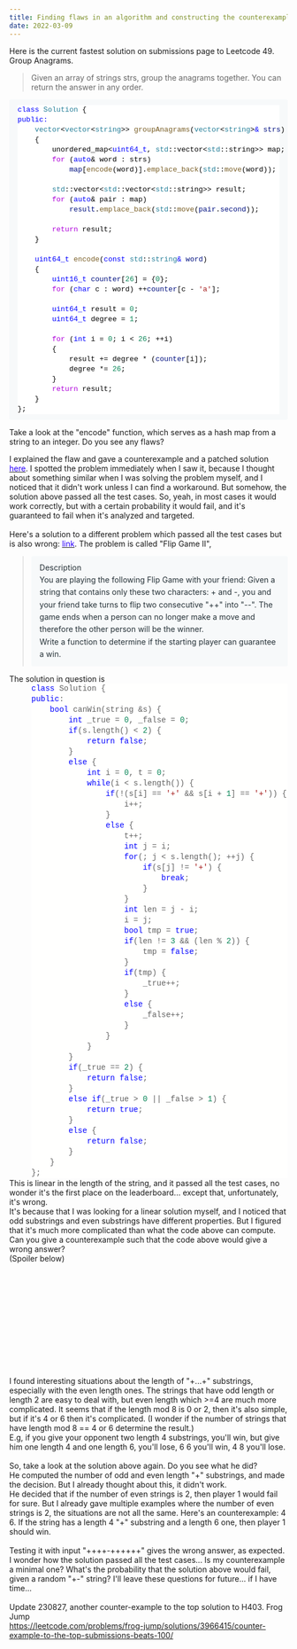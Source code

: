 ```yaml
---
title: Finding flaws in an algorithm and constructing the counterexamples
date: 2022-03-09
---
```

<script src="/Yi-blog/js/scripts.js"></script>
<link rel="stylesheet" href="/Yi-blog/css/styles.css">
<p>Here is the current fastest solution on submissions page to Leetcode&nbsp;49. Group Anagrams.</p><p></p><blockquote><span style="color: #666666;">Given an array of strings strs, group the anagrams together. You can return the answer in any order.</span></blockquote><p></p><pre style="background: rgb(247, 249, 250); border-radius: 3px; box-sizing: border-box; color: #263238; font-family: SFMono-Regular, Consolas, &quot;Liberation Mono&quot;, Menlo, Courier, monospace; font-size: 13px; line-height: 1.6; margin-bottom: 1em; margin-top: 0px; overflow: auto; padding: 10px 15px;"><div style="color: #d4d4d4; font-family: Consolas, &quot;Courier New&quot;, monospace; line-height: 18px;"><div style="background-color: white; color: black; line-height: 18px;"><div><span style="color: blue;">class</span> <span style="color: #267f99;">Solution</span> {</div><div><span style="color: blue;">public:</span></div><div>&nbsp; &nbsp; <span style="color: #267f99;">vector</span>&lt;<span style="color: #267f99;">vector</span>&lt;<span style="color: #267f99;">string</span>&gt;&gt; <span style="color: #795e26;">groupAnagrams</span>(<span style="color: #267f99;">vector</span>&lt;<span style="color: #267f99;">string</span>&gt;<span style="color: blue;">&amp;</span> <span style="color: #001080;">strs</span>)</div><div>&nbsp; &nbsp; {</div><div>&nbsp; &nbsp; &nbsp; &nbsp; unordered_map&lt;<span style="color: blue;">uint64_t</span>, <span style="color: #267f99;">std</span>::vector&lt;<span style="color: #267f99;">std</span>::string&gt;&gt; map;</div><div>&nbsp; &nbsp; &nbsp; &nbsp; <span style="color: #af00db;">for</span> (<span style="color: blue;">auto</span>&amp; word : strs)</div><div>&nbsp; &nbsp; &nbsp; &nbsp; &nbsp; &nbsp; <span style="color: #001080;">map</span>[<span style="color: #795e26;">encode</span>(word)].<span style="color: #795e26;">emplace_back</span>(<span style="color: #267f99;">std</span>::<span style="color: #795e26;">move</span>(word));</div><div>&nbsp; &nbsp; &nbsp; &nbsp; </div><div>&nbsp; &nbsp; &nbsp; &nbsp; <span style="color: #267f99;">std</span>::vector&lt;<span style="color: #267f99;">std</span>::vector&lt;<span style="color: #267f99;">std</span>::string&gt;&gt; result;</div><div>&nbsp; &nbsp; &nbsp; &nbsp; <span style="color: #af00db;">for</span> (<span style="color: blue;">auto</span>&amp; pair : map)</div><div>&nbsp; &nbsp; &nbsp; &nbsp; &nbsp; &nbsp; <span style="color: #001080;">result</span>.<span style="color: #795e26;">emplace_back</span>(<span style="color: #267f99;">std</span>::<span style="color: #795e26;">move</span>(<span style="color: #001080;">pair</span>.<span style="color: #001080;">second</span>));</div><div>&nbsp; &nbsp; &nbsp; &nbsp; &nbsp; &nbsp; </div><div>&nbsp; &nbsp; &nbsp; &nbsp; <span style="color: #af00db;">return</span> result;</div><div>&nbsp; &nbsp; }</div><br /><div>&nbsp; &nbsp; <span style="color: blue;">uint64_t</span> <span style="color: #795e26;">encode</span>(<span style="color: blue;">const</span> <span style="color: #267f99;">std</span>::<span style="color: #267f99;">string</span><span style="color: blue;">&amp;</span> <span style="color: #001080;">word</span>)</div><div>&nbsp; &nbsp; {</div><div>&nbsp; &nbsp; &nbsp; &nbsp; <span style="color: blue;">uint16_t</span> <span style="color: #001080;">counter</span>[<span style="color: #098658;">26</span>] = {<span style="color: #098658;">0</span>};</div><div>&nbsp; &nbsp; &nbsp; &nbsp; <span style="color: #af00db;">for</span> (<span style="color: blue;">char</span> c : word) ++<span style="color: #001080;">counter</span>[c - <span style="color: #a31515;">'a'</span>];</div><div>&nbsp; &nbsp; &nbsp; &nbsp; </div><div>&nbsp; &nbsp; &nbsp; &nbsp; <span style="color: blue;">uint64_t</span> result = <span style="color: #098658;">0</span>;</div><div>&nbsp; &nbsp; &nbsp; &nbsp; <span style="color: blue;">uint64_t</span> degree = <span style="color: #098658;">1</span>;</div><div>&nbsp; &nbsp; &nbsp; &nbsp; </div><div>&nbsp; &nbsp; &nbsp; &nbsp; <span style="color: #af00db;">for</span> (<span style="color: blue;">int</span> i = <span style="color: #098658;">0</span>; i &lt; <span style="color: #098658;">26</span>; ++i)</div><div>&nbsp; &nbsp; &nbsp; &nbsp; {</div><div>&nbsp; &nbsp; &nbsp; &nbsp; &nbsp; &nbsp; result += degree * (<span style="color: #001080;">counter</span>[i]);</div><div>&nbsp; &nbsp; &nbsp; &nbsp; &nbsp; &nbsp; degree *= <span style="color: #098658;">26</span>;</div><div>&nbsp; &nbsp; &nbsp; &nbsp; }</div><div>&nbsp; &nbsp; &nbsp; &nbsp; <span style="color: #af00db;">return</span> result;</div><div>&nbsp; &nbsp; }</div><div>};</div></div></div></pre><p>Take a look at the "encode" function, which serves as a hash map from a string to an integer. Do you see any flaws?</p>I explained the flaw and gave a counterexample and a patched solution <a href="https://leetcode.com/problems/group-anagrams/discuss/1725661/C%2B%2B%3A-Implementing-a-Hash-table"><span style="color: #2b00fe;">here</span></a>. I spotted the problem immediately when I saw it, because I thought about something similar when I was solving the problem myself, and I noticed that it didn't work unless I can find a workaround. But somehow, the solution above passed all the test cases. So, yeah, in most cases it would work correctly, but with a certain probability it would fail, and it's guaranteed to fail when it's analyzed and targeted.
<div><br /></div>
<div>Here's a solution to a different problem which passed all the test cases but is also wrong: <a href="https://www.lintcode.com/submission/28226872/"><span style="color: #2b00fe;">link</span></a>. The problem is called "Flip Game II",<blockquote><div style="background: rgb(247, 249, 250); border-radius: 3px; box-sizing: border-box; line-height: 1.6; margin-bottom: 1em; margin-top: 0px; overflow: auto; padding: 10px 15px; text-align: left;"><span face="SFMono-Regular, Consolas, Liberation Mono, Menlo, Courier, monospace" style="color: #263238;"><span>Description<br /></span></span><span face="SFMono-Regular, Consolas, Liberation Mono, Menlo, Courier, monospace" style="color: #263238;"><span>You are playing the following Flip Game with your friend: Given a string that contains only these two characters: + and -, you and your friend take turns to flip two consecutive "++" into "--". The game ends when a person can no longer make a move and therefore the other person will be the winner.<br /></span></span><span face="SFMono-Regular, Consolas, Liberation Mono, Menlo, Courier, monospace" style="color: #263238;"><span>Write a function to determine if the starting player can guarantee a win.</span></span></div></blockquote>The solution in question is</div><blockquote style="border: none; margin: 0px 0px 0px 40px; padding: 0px; text-align: left;"><div><div style="background-color: #fffffe; font-family: Consolas, &quot;Courier New&quot;, monospace; font-size: 14px; line-height: 19px; white-space: pre;"><div><span style="color: blue;">class</span> Solution {</div></div></div><div><div style="background-color: #fffffe; font-family: Consolas, &quot;Courier New&quot;, monospace; font-size: 14px; line-height: 19px; white-space: pre;"><div><span style="color: blue;">public</span>:</div></div></div><div><div style="background-color: #fffffe; font-family: Consolas, &quot;Courier New&quot;, monospace; font-size: 14px; line-height: 19px; white-space: pre;"><div>&nbsp; &nbsp; <span style="color: blue;">bool</span> canWin(string &amp;s) {</div></div></div><div><div style="background-color: #fffffe; font-family: Consolas, &quot;Courier New&quot;, monospace; font-size: 14px; line-height: 19px; white-space: pre;"><div>&nbsp; &nbsp; &nbsp; &nbsp; <span style="color: blue;">int</span> _true = <span style="color: #098658;">0</span>, _false = <span style="color: #098658;">0</span>;</div></div></div><div><div style="background-color: #fffffe; font-family: Consolas, &quot;Courier New&quot;, monospace; font-size: 14px; line-height: 19px; white-space: pre;"><div>&nbsp; &nbsp; &nbsp; &nbsp; <span style="color: blue;">if</span>(s.length() &lt; <span style="color: #098658;">2</span>) {</div></div></div><div><div style="background-color: #fffffe; font-family: Consolas, &quot;Courier New&quot;, monospace; font-size: 14px; line-height: 19px; white-space: pre;"><div>&nbsp; &nbsp; &nbsp; &nbsp; &nbsp; &nbsp; <span style="color: blue;">return</span> <span style="color: blue;">false</span>;</div></div></div><div><div style="background-color: #fffffe; font-family: Consolas, &quot;Courier New&quot;, monospace; font-size: 14px; line-height: 19px; white-space: pre;"><div>&nbsp; &nbsp; &nbsp; &nbsp; }</div></div></div><div><div style="background-color: #fffffe; font-family: Consolas, &quot;Courier New&quot;, monospace; font-size: 14px; line-height: 19px; white-space: pre;"><div>&nbsp; &nbsp; &nbsp; &nbsp; <span style="color: blue;">else</span> {</div></div></div><div><div style="background-color: #fffffe; font-family: Consolas, &quot;Courier New&quot;, monospace; font-size: 14px; line-height: 19px; white-space: pre;"><div>&nbsp; &nbsp; &nbsp; &nbsp; &nbsp; &nbsp; <span style="color: blue;">int</span> i = <span style="color: #098658;">0</span>, t = <span style="color: #098658;">0</span>;</div></div></div><div><div style="background-color: #fffffe; font-family: Consolas, &quot;Courier New&quot;, monospace; font-size: 14px; line-height: 19px; white-space: pre;"><div>&nbsp; &nbsp; &nbsp; &nbsp; &nbsp; &nbsp; <span style="color: blue;">while</span>(i &lt; s.length()) {</div></div></div><div><div style="background-color: #fffffe; font-family: Consolas, &quot;Courier New&quot;, monospace; font-size: 14px; line-height: 19px; white-space: pre;"><div>&nbsp; &nbsp; &nbsp; &nbsp; &nbsp; &nbsp; &nbsp; &nbsp; <span style="color: blue;">if</span>(!(s[i] == <span style="color: #a31515;">'+'</span> &amp;&amp; s[i + <span style="color: #098658;">1</span>] == <span style="color: #a31515;">'+'</span>)) {</div></div></div><div><div style="background-color: #fffffe; font-family: Consolas, &quot;Courier New&quot;, monospace; font-size: 14px; line-height: 19px; white-space: pre;"><div>&nbsp; &nbsp; &nbsp; &nbsp; &nbsp; &nbsp; &nbsp; &nbsp; &nbsp; &nbsp; i++;</div></div></div><div><div style="background-color: #fffffe; font-family: Consolas, &quot;Courier New&quot;, monospace; font-size: 14px; line-height: 19px; white-space: pre;"><div>&nbsp; &nbsp; &nbsp; &nbsp; &nbsp; &nbsp; &nbsp; &nbsp; }</div></div></div><div><div style="background-color: #fffffe; font-family: Consolas, &quot;Courier New&quot;, monospace; font-size: 14px; line-height: 19px; white-space: pre;"><div>&nbsp; &nbsp; &nbsp; &nbsp; &nbsp; &nbsp; &nbsp; &nbsp; <span style="color: blue;">else</span> {</div></div></div><div><div style="background-color: #fffffe; font-family: Consolas, &quot;Courier New&quot;, monospace; font-size: 14px; line-height: 19px; white-space: pre;"><div>&nbsp; &nbsp; &nbsp; &nbsp; &nbsp; &nbsp; &nbsp; &nbsp; &nbsp; &nbsp; t++;</div></div></div><div><div style="background-color: #fffffe; font-family: Consolas, &quot;Courier New&quot;, monospace; font-size: 14px; line-height: 19px; white-space: pre;"><div>&nbsp; &nbsp; &nbsp; &nbsp; &nbsp; &nbsp; &nbsp; &nbsp; &nbsp; &nbsp; <span style="color: blue;">int</span> j = i;</div></div></div><div><div style="background-color: #fffffe; font-family: Consolas, &quot;Courier New&quot;, monospace; font-size: 14px; line-height: 19px; white-space: pre;"><div>&nbsp; &nbsp; &nbsp; &nbsp; &nbsp; &nbsp; &nbsp; &nbsp; &nbsp; &nbsp; <span style="color: blue;">for</span>(; j &lt; s.length(); ++j) {</div></div></div><div><div style="background-color: #fffffe; font-family: Consolas, &quot;Courier New&quot;, monospace; font-size: 14px; line-height: 19px; white-space: pre;"><div>&nbsp; &nbsp; &nbsp; &nbsp; &nbsp; &nbsp; &nbsp; &nbsp; &nbsp; &nbsp; &nbsp; &nbsp; <span style="color: blue;">if</span>(s[j] != <span style="color: #a31515;">'+'</span>) {</div></div></div><div><div style="background-color: #fffffe; font-family: Consolas, &quot;Courier New&quot;, monospace; font-size: 14px; line-height: 19px; white-space: pre;"><div>&nbsp; &nbsp; &nbsp; &nbsp; &nbsp; &nbsp; &nbsp; &nbsp; &nbsp; &nbsp; &nbsp; &nbsp; &nbsp; &nbsp; <span style="color: blue;">break</span>;</div></div></div><div><div style="background-color: #fffffe; font-family: Consolas, &quot;Courier New&quot;, monospace; font-size: 14px; line-height: 19px; white-space: pre;"><div>&nbsp; &nbsp; &nbsp; &nbsp; &nbsp; &nbsp; &nbsp; &nbsp; &nbsp; &nbsp; &nbsp; &nbsp; }</div></div></div><div><div style="background-color: #fffffe; font-family: Consolas, &quot;Courier New&quot;, monospace; font-size: 14px; line-height: 19px; white-space: pre;"><div>&nbsp; &nbsp; &nbsp; &nbsp; &nbsp; &nbsp; &nbsp; &nbsp; &nbsp; &nbsp; }</div></div></div><div><div style="background-color: #fffffe; font-family: Consolas, &quot;Courier New&quot;, monospace; font-size: 14px; line-height: 19px; white-space: pre;"><div>&nbsp; &nbsp; &nbsp; &nbsp; &nbsp; &nbsp; &nbsp; &nbsp; &nbsp; &nbsp; <span style="color: blue;">int</span> len = j - i;</div></div></div><div><div style="background-color: #fffffe; font-family: Consolas, &quot;Courier New&quot;, monospace; font-size: 14px; line-height: 19px; white-space: pre;"><div>&nbsp; &nbsp; &nbsp; &nbsp; &nbsp; &nbsp; &nbsp; &nbsp; &nbsp; &nbsp; i = j;</div></div></div><div><div style="background-color: #fffffe; font-family: Consolas, &quot;Courier New&quot;, monospace; font-size: 14px; line-height: 19px; white-space: pre;"><div>&nbsp; &nbsp; &nbsp; &nbsp; &nbsp; &nbsp; &nbsp; &nbsp; &nbsp; &nbsp; <span style="color: blue;">bool</span> tmp = <span style="color: blue;">true</span>;</div></div></div><div><div style="background-color: #fffffe; font-family: Consolas, &quot;Courier New&quot;, monospace; font-size: 14px; line-height: 19px; white-space: pre;"><div>&nbsp; &nbsp; &nbsp; &nbsp; &nbsp; &nbsp; &nbsp; &nbsp; &nbsp; &nbsp; <span style="color: blue;">if</span>(len != <span style="color: #098658;">3</span> &amp;&amp; (len % <span style="color: #098658;">2</span>)) {</div></div></div><div><div style="background-color: #fffffe; font-family: Consolas, &quot;Courier New&quot;, monospace; font-size: 14px; line-height: 19px; white-space: pre;"><div>&nbsp; &nbsp; &nbsp; &nbsp; &nbsp; &nbsp; &nbsp; &nbsp; &nbsp; &nbsp; &nbsp; &nbsp; tmp = <span style="color: blue;">false</span>;</div></div></div><div><div style="background-color: #fffffe; font-family: Consolas, &quot;Courier New&quot;, monospace; font-size: 14px; line-height: 19px; white-space: pre;"><div>&nbsp; &nbsp; &nbsp; &nbsp; &nbsp; &nbsp; &nbsp; &nbsp; &nbsp; &nbsp; }</div></div></div><div><div style="background-color: #fffffe; font-family: Consolas, &quot;Courier New&quot;, monospace; font-size: 14px; line-height: 19px; white-space: pre;"><div>&nbsp; &nbsp; &nbsp; &nbsp; &nbsp; &nbsp; &nbsp; &nbsp; &nbsp; &nbsp; <span style="color: blue;">if</span>(tmp) {</div></div></div><div><div style="background-color: #fffffe; font-family: Consolas, &quot;Courier New&quot;, monospace; font-size: 14px; line-height: 19px; white-space: pre;"><div>&nbsp; &nbsp; &nbsp; &nbsp; &nbsp; &nbsp; &nbsp; &nbsp; &nbsp; &nbsp; &nbsp; &nbsp; _true++;</div></div></div><div><div style="background-color: #fffffe; font-family: Consolas, &quot;Courier New&quot;, monospace; font-size: 14px; line-height: 19px; white-space: pre;"><div>&nbsp; &nbsp; &nbsp; &nbsp; &nbsp; &nbsp; &nbsp; &nbsp; &nbsp; &nbsp; }</div></div></div><div><div style="background-color: #fffffe; font-family: Consolas, &quot;Courier New&quot;, monospace; font-size: 14px; line-height: 19px; white-space: pre;"><div>&nbsp; &nbsp; &nbsp; &nbsp; &nbsp; &nbsp; &nbsp; &nbsp; &nbsp; &nbsp; <span style="color: blue;">else</span> {</div></div></div><div><div style="background-color: #fffffe; font-family: Consolas, &quot;Courier New&quot;, monospace; font-size: 14px; line-height: 19px; white-space: pre;"><div>&nbsp; &nbsp; &nbsp; &nbsp; &nbsp; &nbsp; &nbsp; &nbsp; &nbsp; &nbsp; &nbsp; &nbsp; _false++;</div></div></div><div><div style="background-color: #fffffe; font-family: Consolas, &quot;Courier New&quot;, monospace; font-size: 14px; line-height: 19px; white-space: pre;"><div>&nbsp; &nbsp; &nbsp; &nbsp; &nbsp; &nbsp; &nbsp; &nbsp; &nbsp; &nbsp; }</div></div></div><div><div style="background-color: #fffffe; font-family: Consolas, &quot;Courier New&quot;, monospace; font-size: 14px; line-height: 19px; white-space: pre;"><div>&nbsp; &nbsp; &nbsp; &nbsp; &nbsp; &nbsp; &nbsp; &nbsp; }</div></div></div><div><div style="background-color: #fffffe; font-family: Consolas, &quot;Courier New&quot;, monospace; font-size: 14px; line-height: 19px; white-space: pre;"><div>&nbsp; &nbsp; &nbsp; &nbsp; &nbsp; &nbsp; }</div></div></div><div><div style="background-color: #fffffe; font-family: Consolas, &quot;Courier New&quot;, monospace; font-size: 14px; line-height: 19px; white-space: pre;"><div>&nbsp; &nbsp; &nbsp; &nbsp; }</div></div></div><div><div style="background-color: #fffffe; font-family: Consolas, &quot;Courier New&quot;, monospace; font-size: 14px; line-height: 19px; white-space: pre;"><div>&nbsp; &nbsp; &nbsp; &nbsp; <span style="color: blue;">if</span>(_true == <span style="color: #098658;">2</span>) {</div></div></div><div><div style="background-color: #fffffe; font-family: Consolas, &quot;Courier New&quot;, monospace; font-size: 14px; line-height: 19px; white-space: pre;"><div>&nbsp; &nbsp; &nbsp; &nbsp; &nbsp; &nbsp; <span style="color: blue;">return</span> <span style="color: blue;">false</span>;</div></div></div><div><div style="background-color: #fffffe; font-family: Consolas, &quot;Courier New&quot;, monospace; font-size: 14px; line-height: 19px; white-space: pre;"><div>&nbsp; &nbsp; &nbsp; &nbsp; }</div></div></div><div><div style="background-color: #fffffe; font-family: Consolas, &quot;Courier New&quot;, monospace; font-size: 14px; line-height: 19px; white-space: pre;"><div>&nbsp; &nbsp; &nbsp; &nbsp; <span style="color: blue;">else</span> <span style="color: blue;">if</span>(_true &gt; <span style="color: #098658;">0</span> || _false &gt; <span style="color: #098658;">1</span>) {</div></div></div><div><div style="background-color: #fffffe; font-family: Consolas, &quot;Courier New&quot;, monospace; font-size: 14px; line-height: 19px; white-space: pre;"><div>&nbsp; &nbsp; &nbsp; &nbsp; &nbsp; &nbsp; <span style="color: blue;">return</span> <span style="color: blue;">true</span>;</div></div></div><div><div style="background-color: #fffffe; font-family: Consolas, &quot;Courier New&quot;, monospace; font-size: 14px; line-height: 19px; white-space: pre;"><div>&nbsp; &nbsp; &nbsp; &nbsp; }</div></div></div><div><div style="background-color: #fffffe; font-family: Consolas, &quot;Courier New&quot;, monospace; font-size: 14px; line-height: 19px; white-space: pre;"><div>&nbsp; &nbsp; &nbsp; &nbsp; <span style="color: blue;">else</span> {</div></div></div><div><div style="background-color: #fffffe; font-family: Consolas, &quot;Courier New&quot;, monospace; font-size: 14px; line-height: 19px; white-space: pre;"><div>&nbsp; &nbsp; &nbsp; &nbsp; &nbsp; &nbsp; <span style="color: blue;">return</span> <span style="color: blue;">false</span>;</div></div></div><div><div style="background-color: #fffffe; font-family: Consolas, &quot;Courier New&quot;, monospace; font-size: 14px; line-height: 19px; white-space: pre;"><div>&nbsp; &nbsp; &nbsp; &nbsp; }</div></div></div><div><div style="background-color: #fffffe; font-family: Consolas, &quot;Courier New&quot;, monospace; font-size: 14px; line-height: 19px; white-space: pre;"><div>&nbsp; &nbsp; }</div></div></div><div><div style="background-color: #fffffe; font-family: Consolas, &quot;Courier New&quot;, monospace; font-size: 14px; line-height: 19px; white-space: pre;"><div>};</div></div></div></blockquote><div>This is linear in the length of the string, and it passed all the test cases, no wonder it's the first place on the leaderboard... except that, unfortunately, it's wrong.</div><div>It's because that I was looking for a linear solution myself, and I noticed that odd substrings and even substrings have different properties. But I figured that it's much more complicated than what the code above can compute. Can you give a counterexample such that the code above would give a wrong answer?</div><div>(Spoiler below)</div><div><br /></div><div><br /></div><div><br /></div><div><br /></div><div><br /></div><div><br /></div><div><br /></div><div><br /></div><div><br /></div><div><br /></div><div><br /></div><div><br /></div><div>I found interesting situations about the length of "+...+" substrings, especially with the even length ones. The strings that have odd length or length 2 are easy to deal with, but even length which &gt;=4 are much more complicated. It seems that if the length mod 8 is 0 or 2, then it's also simple, but if it's 4 or 6 then it's complicated. (I wonder if the number of strings that have length mod 8 == 4 or 6 determine the result.)</div><div>E.g, if you give your opponent two length 4 substrings, you'll win, but give him one length 4 and one length 6, you'll lose, 6 6 you'll win, 4 8 you'll lose.</div><div><br /></div><div>So, take a look at the solution above again. Do you see what he did?</div><div>He computed the number of odd and even length "+" substrings, and made the decision. But I already thought about this, it didn't work.</div><div>He decided that if the number of even strings is 2, then player 1 would fail for sure. But I already gave multiple examples where the number of even strings is 2, the situations are not all the same. Here's an counterexample: 4 6. If the string has a length 4 "+" substring and a length 6 one, then player 1 should win.</div><div><br /></div><div>Testing it with input&nbsp;<span color="rgba(0, 0, 0, 0.65)" face="SFMono-Regular, Consolas, &quot;Liberation Mono&quot;, Menlo, Courier, monospace" style="font-size: 1em; white-space: pre-wrap;">"++++-++++++"</span> gives the wrong answer, as expected.</div><div>I wonder how the solution passed all the test cases... Is my counterexample a minimal one? What's the probability that the solution above would fail, given a random "+-" string? I'll leave these questions for future... if I have time...</div><div><br /></div><div>Update 230827, another counter-example to the top solution to H403. Frog Jump</div><div><a href="https://leetcode.com/problems/frog-jump/solutions/3966415/counter-example-to-the-top-submissions-beats-100/">https://leetcode.com/problems/frog-jump/solutions/3966415/counter-example-to-the-top-submissions-beats-100/</a></div>